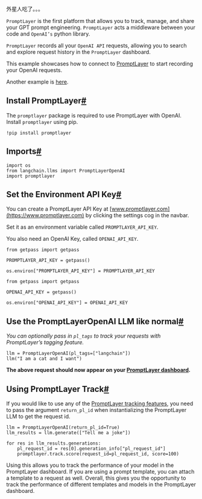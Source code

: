 

外星人吃了。。。

`PromptLayer` is the first platform that allows you to track, manage, and share your GPT prompt engineering. `PromptLayer` acts a middleware between your code and `OpenAI’s` python library.

`PromptLayer` records all your `OpenAI API` requests, allowing you to search and explore request history in the `PromptLayer` dashboard.

This example showcases how to connect to [PromptLayer](https://www.promptlayer.com) to start recording your OpenAI requests.

Another example is [here](https://python.langchain.com/en/latest/ecosystem/promptlayer.html).

Install PromptLayer[#](#install-promptlayer "Permalink to this headline")
-------------------------------------------------------------------------

The `promptlayer` package is required to use PromptLayer with OpenAI. Install `promptlayer` using pip.

```
!pip install promptlayer

```

Imports[#](#imports "Permalink to this headline")
-------------------------------------------------

```
import os
from langchain.llms import PromptLayerOpenAI
import promptlayer

```

Set the Environment API Key[#](#set-the-environment-api-key "Permalink to this headline")
-----------------------------------------------------------------------------------------

You can create a PromptLayer API Key at [www.promptlayer.com](https://www.promptlayer.com) by clicking the settings cog in the navbar.

Set it as an environment variable called `PROMPTLAYER_API_KEY`.

You also need an OpenAI Key, called `OPENAI_API_KEY`.

```
from getpass import getpass

PROMPTLAYER_API_KEY = getpass()

```

```
os.environ["PROMPTLAYER_API_KEY"] = PROMPTLAYER_API_KEY

```

```
from getpass import getpass

OPENAI_API_KEY = getpass()

```

```
os.environ["OPENAI_API_KEY"] = OPENAI_API_KEY

```

Use the PromptLayerOpenAI LLM like normal[#](#use-the-promptlayeropenai-llm-like-normal "Permalink to this headline")
---------------------------------------------------------------------------------------------------------------------

*You can optionally pass in `pl_tags` to track your requests with PromptLayer’s tagging feature.*

```
llm = PromptLayerOpenAI(pl_tags=["langchain"])
llm("I am a cat and I want")

```

**The above request should now appear on your [PromptLayer dashboard](https://www.promptlayer.com).**

Using PromptLayer Track[#](#using-promptlayer-track "Permalink to this headline")
---------------------------------------------------------------------------------

If you would like to use any of the [PromptLayer tracking features](https://magniv.notion.site/Track-4deee1b1f7a34c1680d085f82567dab9), you need to pass the argument `return_pl_id` when instantializing the PromptLayer LLM to get the request id.

```
llm = PromptLayerOpenAI(return_pl_id=True)
llm_results = llm.generate(["Tell me a joke"])

for res in llm_results.generations:
    pl_request_id = res[0].generation_info["pl_request_id"]
    promptlayer.track.score(request_id=pl_request_id, score=100)

```

Using this allows you to track the performance of your model in the PromptLayer dashboard. If you are using a prompt template, you can attach a template to a request as well.
Overall, this gives you the opportunity to track the performance of different templates and models in the PromptLayer dashboard.


